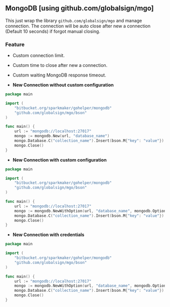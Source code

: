 ## MongoDB [using github.com/globalsign/mgo] ##

This just wrap the library `github.com/globalsign/mgo` and manage connection.
The connection will be auto close after new a connection (Default 10 seconds) if forgot manual closing.

### Feature ###
- Custom connection limit.
- Custom time to close after new a connection.
- Custom waiting MongoDB response timeout.

- **New Connection without custom configuration**

```go
package main

import (
	"bitbucket.org/sparkmaker/gohelper/mongodb"
	"github.com/globalsign/mgo/bson"
)

func main() {
	url := "mongodb://localhost:27017"
	mongo := mongodb.New(url, "database_name")
	mongo.Database.C("collection_name").Insert(bson.M{"key": "value"})
	mongo.Close()
}
```

- **New Connection with custom configuration**

```go
package main

import (
	"bitbucket.org/sparkmaker/gohelper/mongodb"
	"github.com/globalsign/mgo/bson"
)

func main() {
	url := "mongodb://localhost:27017"
	mongo := mongodb.NewWithOption(url, "database_name", mongodb.Option{ConnectionLimitPerHost: 20})
	mongo.Database.C("collection_name").Insert(bson.M{"key": "value"})
	mongo.Close()
}
```

- **New Connection with credentials**

```go
package main

import (
	"bitbucket.org/sparkmaker/gohelper/mongodb"
	"github.com/globalsign/mgo/bson"
)

func main() {
	url := "mongodb://localhost:27017"
	mongo := mongodb.NewWithOption(url, "database_name", mongodb.Option{Username: "username", Password: "password"})
	mongo.Database.C("collection_name").Insert(bson.M{"key": "value"})
	mongo.Close()
}
```